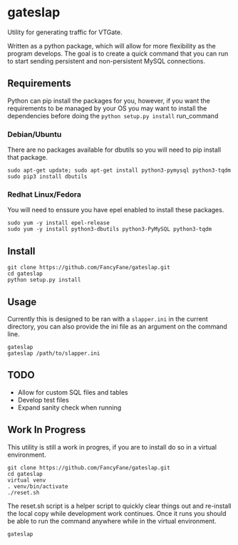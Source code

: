 # gateslap
Utility for generating traffic for VTGate.

Written as a python package, which will allow for more flexibility as
the program develops. The goal is to create a quick command that you can run
to start sending persistent and non-persistent MySQL connections.

## Requirements
Python can pip install the packages for you, however, if you want the
requirements to be managed by your OS you may want to install the dependencies
before doing the `python setup.py install` run_command

### Debian/Ubuntu
There are no packages available for dbutils so you will need to pip install
that package.

```
sudo apt-get update; sudo apt-get install python3-pymysql python3-tqdm
sudo pip3 install dbutils
```

### Redhat Linux/Fedora
You will need to enssure you have epel enabled to install these packages.

```
sudo yum -y install epel-release
sudo yum -y install python3-dbutils python3-PyMySQL python3-tqdm

```

## Install

```
git clone https://github.com/FancyFane/gateslap.git
cd gateslap
python setup.py install
```

## Usage
Currently this is designed to be ran with a `slapper.ini` in the current
directory, you can also provide the ini file as an argument on the command line.
```
gateslap
gateslap /path/to/slapper.ini
```

## TODO
* Allow for custom SQL files and tables
* Develop test files
* Expand sanity check when running


## Work In Progress
This utility is still a work in progres, if you are to install do so in a virtual environment.

```
git clone https://github.com/FancyFane/gateslap.git
cd gateslap
virtual venv
. venv/bin/activate
./reset.sh
```

The reset.sh script is a helper script to quickly clear things out and re-install the local copy
while development work continues. Once it runs you should be able to run the command anywhere while
in the virtual environment.

```
gateslap
````
